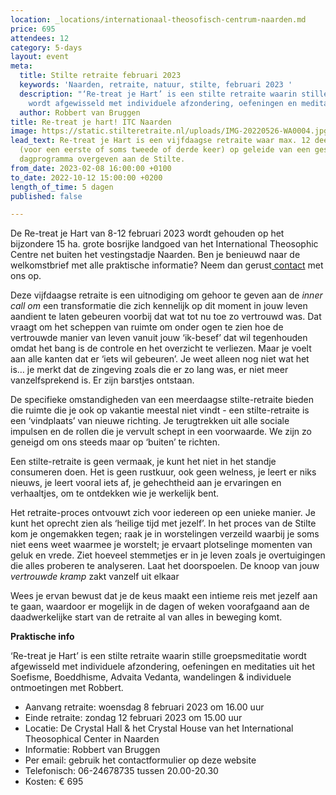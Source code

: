 ```yaml
---
location: _locations/internationaal-theosofisch-centrum-naarden.md
price: 695
attendees: 12
category: 5-days
layout: event
meta:
  title: Stilte retraite februari 2023
  keywords: 'Naarden, retraite, natuur, stilte, februari 2023 '
  description: "‘Re-treat je Hart’ is een stilte retraite waarin stille groepsmeditatie
    wordt afgewisseld met individuele afzondering, oefeningen en meditaties."
  author: Robbert van Bruggen
title: Re-treat je hart! ITC Naarden
image: https://static.stilteretraite.nl/uploads/IMG-20220526-WA0004.jpg
lead_text: Re-treat je Hart is een vijfdaagse retraite waar max. 12 deelnemers zich
  (voor een eerste of soms tweede of derde keer) op geleide van een gestructureerd
  dagprogramma overgeven aan de Stilte.
from_date: 2023-02-08 16:00:00 +0100
to_date: 2022-10-12 15:00:00 +0200
length_of_time: 5 dagen
published: false

---
```

De Re-treat je Hart van 8-12 februari 2023 wordt gehouden op het bijzondere 15 ha. grote bosrijke landgoed van het International Theosophic Centre net buiten het vestingstadje Naarden. Ben je benieuwd naar de welkomstbrief met alle praktische informatie? Neem dan gerust[ contact](https://www.stilteretraite.nl/contact/ "contact") met ons op.

Deze vijfdaagse retraite is een uitnodiging om gehoor te geven aan de _inner call om_ een transformatie die zich kennelijk op dit moment in jouw leven aandient te laten gebeuren voorbij dat wat tot nu toe zo vertrouwd was. Dat vraagt om het scheppen van ruimte om onder ogen te zien hoe de vertrouwde manier van leven vanuit jouw ‘ik-besef’ dat wil tegenhouden omdat het bang is de controle en het overzicht te verliezen. Maar je voelt aan alle kanten dat er ‘iets wil gebeuren’. Je weet alleen nog niet wat het is… je merkt dat de zingeving zoals die er zo lang was, er niet meer vanzelfsprekend is. Er zijn barstjes ontstaan.

De specifieke omstandigheden van een meerdaagse stilte-retraite bieden die ruimte die je ook op vakantie meestal niet vindt - een stilte-retraite is een ‘vindplaats’ van nieuwe richting. Je terugtrekken uit alle sociale impulsen en de rollen die je vervult schept in een voorwaarde. We zijn zo geneigd om ons steeds maar op ‘buiten’ te richten.

Een stilte-retraite is geen vermaak, je kunt het niet in het standje consumeren doen. Het is geen rustkuur, ook geen welness, je leert er niks nieuws, je leert vooral iets af, je gehechtheid aan je ervaringen en verhaaltjes, om te ontdekken wie je werkelijk bent.

Het retraite-proces ontvouwt zich voor iedereen op een unieke manier. Je kunt het oprecht zien als ‘heilige tijd met jezelf’. In het proces van de Stilte kom je ongemakken tegen; raak je in worstelingen verzeild waarbij je soms niet eens weet waarmee je worstelt; je ervaart plotselinge momenten van geluk en vrede. Ziet hoeveel stemmetjes er in je leven zoals je overtuigingen die alles proberen te analyseren. Laat het doorspoelen. De knoop van jouw _vertrouwde kramp_ zakt vanzelf uit elkaar

Wees je ervan bewust dat je de keus maakt een intieme reis met jezelf aan te gaan, waardoor er mogelijk in de dagen of weken voorafgaand aan de daadwerkelijke start van de retraite al van alles in beweging komt.

**Praktische info**

‘Re-treat je Hart’ is een stilte retraite waarin stille groepsmeditatie wordt afgewisseld met individuele afzondering, oefeningen en meditaties uit het Soefisme, Boeddhisme, Advaita Vedanta, wandelingen & individuele ontmoetingen met Robbert.

* Aanvang retraite: woensdag 8 februari 2023 om 16.00 uur
* Einde retraite: zondag 12 februari 2023 om 15.00 uur
* Locatie: De Crystal Hall & het Crystal House van het International Theosophical Center in Naarden
* Informatie: Robbert van Bruggen
* Per email: gebruik het contactformulier op deze website
* Telefonisch: 06-24678735 tussen 20.00-20.30
* Kosten: € 695